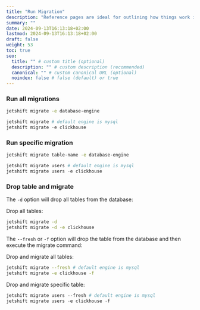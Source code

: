 ```yaml
---
title: "Run Migration"
description: "Reference pages are ideal for outlining how things work in terse and clear terms."
summary: ""
date: 2024-09-13T16:13:18+02:00
lastmod: 2024-09-13T16:13:18+02:00
draft: false
weight: 53
toc: true
seo:
  title: "" # custom title (optional)
  description: "" # custom description (recommended)
  canonical: "" # custom canonical URL (optional)
  noindex: false # false (default) or true
---
```


### Run all migrations

```bash
jetshift migrate -e database-engine
```

```py {title="Examples"}
jetshift migrate # default engine is mysql
jetshift migrate -e clickhouse
```

### Run specific migration

```bash
jetshift migrate table-name -e database-engine
```

```py {title="Examples"}
jetshift migrate users # default engine is mysql
jetshift migrate users -e clickhouse
```

### Drop table and migrate

The `-d` option will drop all tables from the database:

Drop all tables:

```bash
jetshift migrate -d
jetshift migrate -d -e clickhouse
```

The `--fresh` or `-f` option will drop the table from the database and then execute the migrate command:

Drop and migrate all tables:

```bash
jetshift migrate --fresh # default engine is mysql
jetshift migrate -e clickhouse -f
```

Drop and migrate specific table:

```py {title="Examples"}
jetshift migrate users --fresh # default engine is mysql
jetshift migrate users -e clickhouse -f
```
